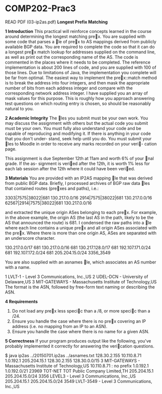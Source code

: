 # COMP202-Prac3

READ PDF (03-ip2as.pdf)
**Longest Prefix Matching**

**1 Introduction**
This practical will reinforce concepts learned in the course around determining the longest matching
prex. You are supplied with some code that parses a le of prex to AS mappings derived from
publicly available BGP data.
You are required to complete the code so that it can do a longest prex match lookup for
addresses supplied on the command line, as well as print out the corresponding name of the AS.
The code is commented in the places where it needs to be completed. The reference implementation
is about 200 lines of code, and you are supplied with 100 of those lines.
Due to limitations of Java, the implementation you complete will be far from optimal. The
easiest way to implement the prex::match method is to break the address into four integers,
and then mask the appropriate number of bits from each address integer and compare with the
corresponding network address integer. I have supplied you an array of mask values for this
purpose. This is roughly how you approach answering test questions on which routing entry is
chosen, so should be reasonably natural to you.

**2 Academic Integrity**
The les you submit must be your own work. You may discuss the assignment with others but
the actual code you submit must be your own. You must fully also understand your code and be
capable of reproducing and modifying it. If there is anything in your code that you don't under-
stand, seek help until you do.
You must submit your les to Moodle in order to receive any marks recorded on your veri-
cation page.

This assignment is due September 12th at 11am and worth 6% of your nal grade. If the as-
signment is veried after the 12th, it is worth 1% less for each lab session after the 12th where it
could have been veried.

**3 Materials**
You are provided with an IP2AS mapping le that was derived from public BGP data.
Briefly, I processed archives of BGP raw data les that contained routes (prexes and paths),
i.e.:

3303|7575|38022|681 130.217.0.0/16
2914|7575|38022|681 130.217.0.0/16
62567|2914|7575|38022|681 130.217.0.0/16

and extracted the unique origin ASes belonging to each prex. For example, in the above example,
the origin AS (the last AS in the path, likely to be the AS that announced the route) is 681. I
condensed the raw paths into a le where each line contains a unique prex and all origin ASes
associated with the prex. Where there is more than one origin AS, ASes are separated with an
underscore character.

130.217.0.0/17 681
130.217.0.0/16 681
130.217.128.0/17 681
192.107.171.0/24 681
192.107.172.0/24 681
205.204.15.0/24 3356_3549

You are also supplied with an asnames le, which associates an AS number with a name.

1 LVLT-1 - Level 3 Communications, Inc.,US
2 UDEL-DCN - University of Delaware,US
3 MIT-GATEWAYS - Massachusetts Institute of Technology,US
The format is the ASN, followed by free-form text naming or describing the ASN.

**4 Requirements**
1. Do not load any prex less specic than a /8, or more specic than a /24.
2. Ensure you handle the case where there is no prex covering an IP address (i.e. no mapping
from an IP to an ASN).
3. Ensure you handle the case where there is no name for a given ASN.

**5 Correctness**
If your program produces output like the following, you've probably implemented it correctly for
answering the verication questions.

$ java ip2as ../20150701.ip2as ../asnames.txt 128.30.2.155 10.110.8.71 1.0.192.1 205.204.15.1
128.30.2.155 128.30.0.0/15 3 MIT-GATEWAYS - Massachusetts Institute of Technology,US
10.110.8.71 : no prefix
1.0.192.1 1.0.192.0/21 23969 TOT-NET TOT Public Company Limited,TH
205.204.15.1 205.204.15.0/24 3356 LEVEL3 - Level 3 Communications, Inc.,US
205.204.15.1 205.204.15.0/24 3549 LVLT-3549 - Level 3 Communications, Inc.,US
